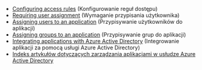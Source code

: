 * [Configuring access rules](../articles/active-directory/active-directory-conditional-access-azuread-connected-apps.md) (Konfigurowanie reguł dostępu)
* [Requiring user assignment](../articles/active-directory/active-directory-applications-guiding-developers-requiring-user-assignment.md) (Wymaganie przypisania użytkownika)
* [Assigning users to an application](../articles/active-directory/active-directory-applications-guiding-developers-assigning-users.md) (Przypisywanie użytkowników do aplikacji)
* [Assigning groups to an application](../articles/active-directory/active-directory-applications-guiding-developers-assigning-groups.md) (Przypisywanie grup do aplikacji)
* [Integrating applications with Azure Active Directory](../articles/active-directory/active-directory-integrating-applications.md) (Integrowanie aplikacji za pomocą usługi Azure Active Directory)
* [Indeks artykułów dotyczących zarządzania aplikacjami w usłudze Azure Active Directory](../articles/active-directory/active-directory-apps-index.md)



<!--HONumber=Dec16_HO4-->


